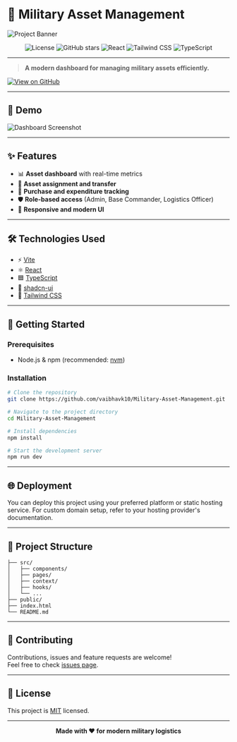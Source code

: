 # 🚀 Military Asset Management

![Project Banner](https://user-images.githubusercontent.com/placeholder/banner-military-asset-management.png)

<p align="center">
  <img src="https://img.shields.io/github/license/vaibhavk10/Military-Asset-Management?style=flat-square" alt="License" />
  <img src="https://img.shields.io/github/stars/vaibhavk10/Military-Asset-Management?style=flat-square" alt="GitHub stars" />
  <img src="https://img.shields.io/badge/React-20232A?logo=react&logoColor=61DAFB&style=flat-square" alt="React" />
  <img src="https://img.shields.io/badge/TailwindCSS-38B2AC?logo=tailwindcss&logoColor=white&style=flat-square" alt="Tailwind CSS" />
  <img src="https://img.shields.io/badge/TypeScript-007ACC?logo=typescript&logoColor=white&style=flat-square" alt="TypeScript" />
</p>

---

> **A modern dashboard for managing military assets efficiently.**

[![View on GitHub](https://img.shields.io/badge/GitHub-Repository-181717?logo=github&logoColor=white&style=for-the-badge)](https://github.com/vaibhavk10/Military-Asset-Management)

---

## 📸 Demo

![Dashboard Screenshot](https://user-images.githubusercontent.com/placeholder/dashboard-screenshot.png)

<!-- Optionally, add a GIF for animation/transition demo -->
<!-- ![Demo Animation](https://user-images.githubusercontent.com/placeholder/demo-animation.gif) -->

---

## ✨ Features

- 📊 **Asset dashboard** with real-time metrics
- 🔄 **Asset assignment and transfer**
- 💸 **Purchase and expenditure tracking**
- 🛡️ **Role-based access** (Admin, Base Commander, Logistics Officer)
- 📱 **Responsive and modern UI**

---

## 🛠️ Technologies Used

- ⚡ [Vite](https://vitejs.dev/)
- ⚛️ [React](https://react.dev/)
- 🟦 [TypeScript](https://www.typescriptlang.org/)
- 🎨 [shadcn-ui](https://ui.shadcn.com/)
- 🌈 [Tailwind CSS](https://tailwindcss.com/)

---

## 🚀 Getting Started

### Prerequisites
- Node.js & npm (recommended: [nvm](https://github.com/nvm-sh/nvm#installing-and-updating))

### Installation

```sh
# Clone the repository
git clone https://github.com/vaibhavk10/Military-Asset-Management.git

# Navigate to the project directory
cd Military-Asset-Management

# Install dependencies
npm install

# Start the development server
npm run dev
```

---

## 🌐 Deployment
You can deploy this project using your preferred platform or static hosting service. For custom domain setup, refer to your hosting provider's documentation.

---

## 📂 Project Structure

```
├── src/
│   ├── components/
│   ├── pages/
│   ├── context/
│   ├── hooks/
│   └── ...
├── public/
├── index.html
└── README.md
```

---

## 🤝 Contributing

Contributions, issues and feature requests are welcome!<br />
Feel free to check [issues page](https://github.com/vaibhavk10/Military-Asset-Management/issues).

---

## 📄 License

This project is [MIT](LICENSE) licensed.

---

<p align="center">
  <b>Made with ❤️ for modern military logistics</b>
</p>
